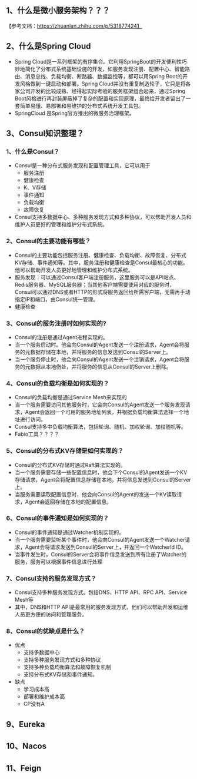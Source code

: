 ## 1、什么是微小服务架构？？？
 【参考文档：https://zhuanlan.zhihu.com/p/531877424】

## 2、什么是Spring Cloud
 - Spring Cloud是一系列框架的有序集合。它利用SpringBoot的开发便利性巧妙地简化了分布式系统基础设施的开发，如服务发现注册、配置中心、智能路由、消息总线、负载均衡、断路器、数据监控等，都可以用Spring Boot的开发风格做到一键启动和部署。Spring Cloud并没有重复制造轮子，它只是将各家公司开发的比较成熟、经得起实际考验的服务框架组合起来，通过Spring Boot风格进行再封装屏蔽掉了复杂的配置和实现原理，最终给开发者留出了一套简单易懂、易部署和易维护的分布式系统开发工具包。
 - SpringCloud 是Spring官方推出的微服务治理框架。
## 3、Consul知识整理？
### 1、什么是Consul？
 - Consul是一种分布式服务发现和配置管理工具，它可以用于
     - 服务注册 
     - 健康检查
     - K、V存储
     - 事件通知   
     - 负载均衡
     - 故障恢复
 - Consul支持多数据中心、多种服务发现方式和多种协议，可以帮助开发人员和维护人员更好的管理和维护分布式系统。
### 2、Consul的主要功能有哪些？
 - Consul的主要功能包括服务注册、健康检查、负载均衡、故障恢复、分布式KV存储、事件通知等。其中，服务注册和健康检查是Consul最核心的功能。他可以帮助开发人员更好地管理和维护分布式系统。
 - 服务发现：可以通过Consul客户端注册服务，这里服务可以是API站点、Redis服务器、MySQL服务器；当其他客户端需要使用对应的服务时，Consul可以通过DNS或者HTTP的形式将服务返回给所需客户端，无需再手动指定IP和端口，由Consul统一管理。
 - 健康检查
### 3、Consul的服务注册时如何实现的?
 - Consul的注册是通过Agent进程实现的。
 - 当一个服务启动时。他会向Consul的Agent发送一个注册请求，Agent会将服务的元数据存储在本地，并将服务的信息发送到Consul的Server上。
 - 当一个服务停止时，他会向Consul的Agent发送一个注销请求，Agent会将服务的元数据从本地伤处，并将服务的信息从Consul的Server上删除。

### 4、Consul的负载均衡是如何实现的？
 - Consul的负载均衡是通过Service Mesh来实现的
 - 当一个服务需要访问其他服务时，它会向Consul的Agent发送一个服务发现请求，Agent会返回一个可用的服务地址列表，并根据负载均衡算法选择一个地址进行访问。
 - Consul支持多中负载均衡算法，包括轮询、随机、加权轮询、加权随机等。
 - Fabio工具？？？？

### 5、Consul的分布式KV存储是如何实现的？
 - Consul的分布式KV存储时通过Raft算法实现的。
 - 当一个服务需要存储一些配置信息时，他会下个Consul的Agent发送一个KV存储请求，Agent会将配置信息存储在本地，并将信息发送到Consul的Server上。
 - 当服务需要读取配置信息时，他会向Consul的Agent的发送一个KV读取请求，Agent会返回存储在本地的配置信息。

### 6、Consul的事件通知是如何实现的？
 - Consul的事件通知是通过Watcher机制实现的。
 - 当一个服务需要监听某个事件时，他会向Consul的Agent发送一个Watcher请求，Agent会将请求发送到Consul的Server上，并返回一个WatcherId ID。
 - 当事件发生时，Consul的Server会将事件信息发送到所有注册了Watcher的服务，服务可以根据事件信息进行处理

### 7、Consul支持的服务发现方式？
 - Consul支持多种服务发现方式。包括DNS、HTTP API、RPC API、Service Mesh等
 - 其中，DNS和HTTP API是最常用的服务发现方式，他们可以帮助开发和运维人员更方便的访问和管理服务。

### 8、Consul的优缺点是什么？
 - 优点
   - 支持多数据中心
   - 支持多种服务发现方式和多种协议
   - 支持多种负载均衡算法和故障恢复机制
   - 支持分布式KV存储和事件通知。
 - 缺点
   - 学习成本高
   - 部署和维护成本高
   - CP没有A
   
## 9、Eureka
  


## 10、Nacos  


## 11、Feign






